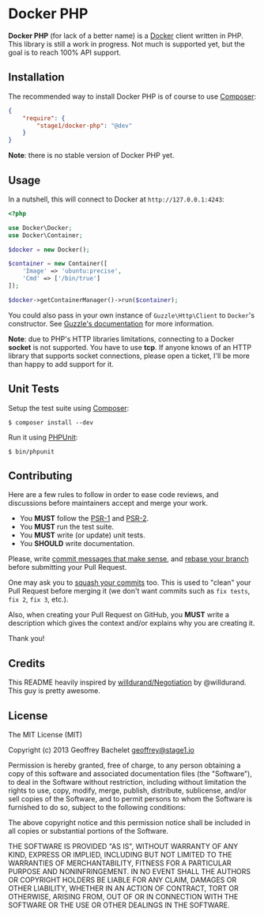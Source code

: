 Docker PHP
==========

**Docker PHP** (for lack of a better name) is a [Docker](http://docker.io/) client written in PHP. This library is still a work in progress. Not much is supported yet, but the goal is to reach 100% API support.

Installation
------------

The recommended way to install Docker PHP is of course to use [Composer](http://getcomposer.org/):

```json
{
    "require": {
        "stage1/docker-php": "@dev"
    }
}
```

**Note**: there is no stable version of Docker PHP yet.

Usage
-----

In a nutshell, this will connect to Docker at `http://127.0.0.1:4243`:

```php
<?php

use Docker\Docker;
use Docker\Container;

$docker = new Docker();

$container = new Container([
    'Image' => 'ubuntu:precise',
    'Cmd' => ['/bin/true']
]);

$docker->getContainerManager()->run($container);
```

You could also pass in your own instance of `Guzzle\Http\Client` to `Docker`'s constructor. See [Guzzle's documentation](http://docs.guzzlephp.org/en/latest/docs.html) for more information.

**Note**: due to PHP's HTTP libraries limitations, connecting to a Docker **socket** is not supported. You have to use **tcp**. If anyone knows of an HTTP library that supports socket connections, please open a ticket, I'll be more than happy to add support for it.

Unit Tests
----------

Setup the test suite using [Composer](http://getcomposer.org/):

```
$ composer install --dev
```

Run it using [PHPUnit](http://phpunit.de/):

```
$ bin/phpunit
```

Contributing
------------

Here are a few rules to follow in order to ease code reviews, and discussions before maintainers accept and merge your work.

* You **MUST** follow the [PSR-1](http://www.php-fig.org/psr/1/) and [PSR-2](http://www.php-fig.org/psr/2/).
* You **MUST** run the test suite.
* You **MUST** write (or update) unit tests.
* You **SHOULD** write documentation.

Please, write [commit messages that make sense](http://tbaggery.com/2008/04/19/a-note-about-git-commit-messages.html), and [rebase your branch](http://git-scm.com/book/en/Git-Branching-Rebasing) before submitting your Pull Request.

One may ask you to [squash your commits](http://gitready.com/advanced/2009/02/10/squashing-commits-with-rebase.html) too. This is used to "clean" your Pull Request before merging it (we don't want commits such as `fix tests`, `fix 2`, `fix 3`, etc.).

Also, when creating your Pull Request on GitHub, you **MUST** write a description which gives the context and/or explains why you are creating it.

Thank you!

Credits
-------

This README heavily inspired by [willdurand/Negotiation](https://github.com/willdurand/Negotiation) by @willdurand. This guy is pretty awesome.


License
-------

The MIT License (MIT)

Copyright (c) 2013 Geoffrey Bachelet <geoffrey@stage1.io>

Permission is hereby granted, free of charge, to any person obtaining a copy
of this software and associated documentation files (the "Software"), to deal
in the Software without restriction, including without limitation the rights
to use, copy, modify, merge, publish, distribute, sublicense, and/or sell
copies of the Software, and to permit persons to whom the Software is
furnished to do so, subject to the following conditions:

The above copyright notice and this permission notice shall be included in
all copies or substantial portions of the Software.

THE SOFTWARE IS PROVIDED "AS IS", WITHOUT WARRANTY OF ANY KIND, EXPRESS OR
IMPLIED, INCLUDING BUT NOT LIMITED TO THE WARRANTIES OF MERCHANTABILITY,
FITNESS FOR A PARTICULAR PURPOSE AND NONINFRINGEMENT. IN NO EVENT SHALL THE
AUTHORS OR COPYRIGHT HOLDERS BE LIABLE FOR ANY CLAIM, DAMAGES OR OTHER
LIABILITY, WHETHER IN AN ACTION OF CONTRACT, TORT OR OTHERWISE, ARISING FROM,
OUT OF OR IN CONNECTION WITH THE SOFTWARE OR THE USE OR OTHER DEALINGS IN
THE SOFTWARE.